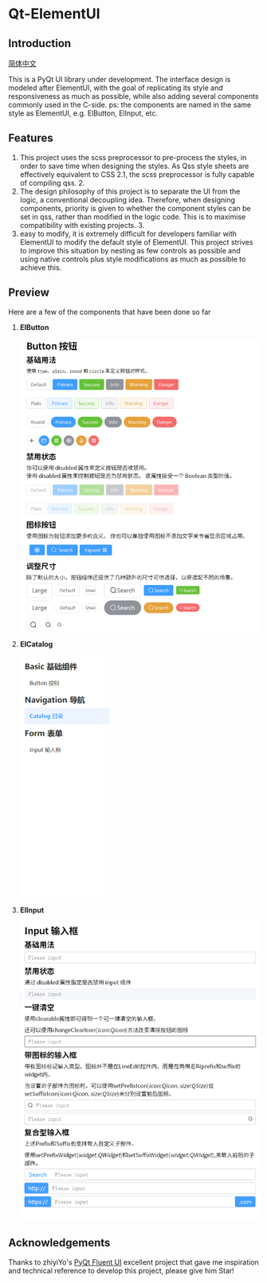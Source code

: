 # Qt-ElementUI
## Introduction

[简体中文](README_zh.md)

This is a PyQt UI library under development. The interface design is modeled after ElementUI, with the goal of replicating its style and responsiveness as much as possible, while also adding several components commonly used in the C-side.
ps: the components are named in the same style as ElementUI, e.g. ElButton, ElInput, etc.

## Features
1. This project uses the scss preprocessor to pre-process the styles, in order to save time when designing the styles. As Qss style sheets are effectively equivalent to CSS 2.1, the scss preprocessor is fully capable of compiling qss. 2.
2. The design philosophy of this project is to separate the UI from the logic, a conventional decoupling idea. Therefore, when designing components, priority is given to whether the component styles can be set in qss, rather than modified in the logic code. This is to maximise compatibility with existing projects. 3.
3. easy to modify, it is extremely difficult for developers familiar with ElementUI to modify the default style of ElementUI. This project strives to improve this situation by nesting as few controls as possible and using native controls plus style modifications as much as possible to achieve this.
## Preview
Here are a few of the components that have been done so far
1. **ElButton**

    ![button_show](.\resource\img\button_show.png)

2. **ElCatalog**

    <img src=".\resource\img\catalog_show.png" alt="catalog_show" style="zoom:67%;" />

3. **ElInput**

    ![input_show](.\resource\img\input_show.png)
## Acknowledgements
Thanks to zhiyiYo's [PyQt Fluent UI](https://github.com/zhiyiYo/PyQt-Fluent-Widgets) excellent project that gave me inspiration and technical reference to develop this project, please give him Star!
